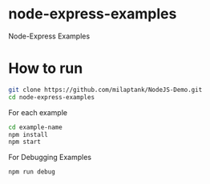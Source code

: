 
# node-express-examples
Node-Express Examples

# How to run
```sh
git clone https://github.com/milaptank/NodeJS-Demo.git
cd node-express-examples
```
For each example
```sh
cd example-name
npm install
npm start
```
For Debugging Examples
```sh
npm run debug
```


